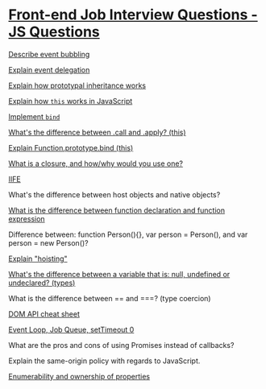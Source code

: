 # [Front-end Job Interview Questions - JS Questions](https://h5bp.github.io/Front-end-Developer-Interview-Questions/)

[Describe event bubbling](https://github.com/TinaC/Blog/blob/master/JavaScript/event_propagation.md)

[Explain event delegation](https://github.com/TinaC/Blog/blob/master/JavaScript/event_delegation.md)

[Explain how prototypal inheritance works](https://github.com/TinaC/Blog/blob/master/JavaScript/this.md)

[Explain how `this` works in JavaScript](https://github.com/TinaC/Blog/blob/master/JavaScript/this.md)

[Implement `bind`](https://github.com/TinaC/Blog/blob/master/JavaScript/bind.md)

[What's the difference between .call and .apply? (this)](https://github.com/TinaC/Blog/blob/master/JavaScript/this.md)

[Explain Function.prototype.bind (this)](https://github.com/TinaC/Blog/blob/master/JavaScript/this.md)

[What is a closure, and how/why would you use one?](https://github.com/TinaC/Blog/blob/master/JavaScript/scope_closure.md)

[IIFE](https://github.com/TinaC/Blog/blob/master/JavaScript/IIFE.md)

What's the difference between host objects and native objects?

[What is the difference between function declaration and function expression](https://github.com/TinaC/Blog/blob/master/JavaScript/function_declaration_vs_function_expression.md)

Difference between: function Person(){}, var person = Person(), and var person = new Person()?

[Explain "hoisting"](https://github.com/TinaC/Blog/blob/master/JavaScript/hoist.md)

[What's the difference between a variable that is: null, undefined or undeclared? (types)](https://github.com/TinaC/Blog/blob/master/JavaScript/types.md)

What is the difference between == and ===? (type coercion)

[DOM API cheat sheet](https://github.com/TinaC/Blog/blob/master/JavaScript/DOM_API.md)

[Event Loop, Job Queue, setTimeout 0](https://github.com/TinaC/Blog/blob/master/JavaScript/event_loop.md)

What are the pros and cons of using Promises instead of callbacks?

Explain the same-origin policy with regards to JavaScript.

[Enumerability and ownership of properties](https://github.com/TinaC/Blog/blob/master/JavaScript/properties_enumerability_ownership.md)